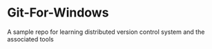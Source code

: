 # Git-For-Windows
A sample repo for learning distributed version control system and the associated tools
